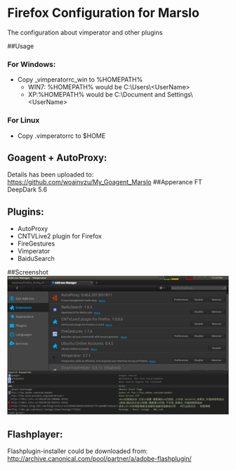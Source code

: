 Firefox Configuration for Marslo
=================

The configuration about vimperator and other plugins

##Usage
### For Windows:
- Copy _vimperatorrc_win to %HOMEPATH%
    - WIN7: %HOMEPATH% would be C:\Users\\\<UserName>
    - XP:%HOMEPATH% would be C:\Document and Settings\\\<UserName>

### For Linux
- Copy .vimperatorrc to $HOME

## Goagent + AutoProxy:
Details has been uploaded to: https://github.com/woainvzu/My_Goagent_Marslo
##Apperance
FT DeepDark 5.6

## Plugins:
- AutoProxy
- CNTVLive2 plugin for Firefox
- FireGestures
- Vimperator
- BaiduSearch

##Screenshot
![My_Firefox_Addons](https://github.com/woainvzu/Firefox_Config_Marslo/blob/master/firefox_addons.png?raw=true)

## Flashplayer:
Flashplugin-installer could be downloaded from: http://archive.canonical.com/pool/partner/a/adobe-flashplugin/

